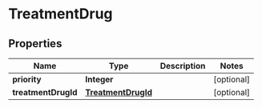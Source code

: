 

# TreatmentDrug


## Properties

Name | Type | Description | Notes
------------ | ------------- | ------------- | -------------
**priority** | **Integer** |  |  [optional]
**treatmentDrugId** | [**TreatmentDrugId**](TreatmentDrugId.md) |  |  [optional]



